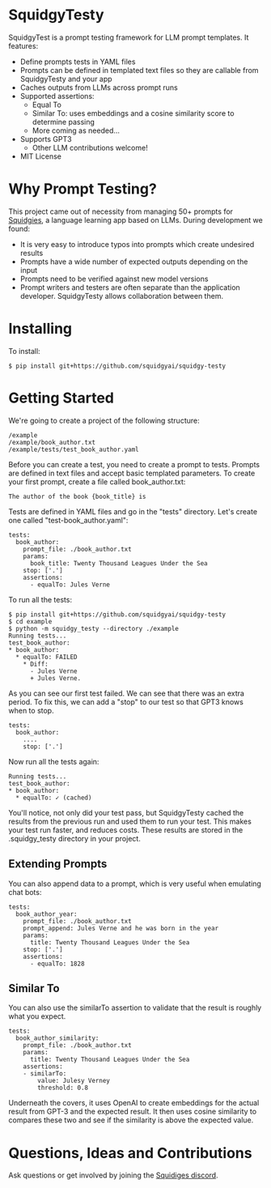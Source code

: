 # SquidgyTesty

SquidgyTest is a prompt testing framework for LLM prompt templates. It features:
* Define prompts tests in YAML files
* Prompts can be defined in templated text files so they are callable from SquidgyTesty and your app
* Caches outputs from LLMs across prompt runs
* Supported assertions:
    * Equal To
    * Similar To: uses embeddings and a cosine similarity score to determine passing
    * More coming as needed...
* Supports GPT3
    * Other LLM contributions welcome!
* MIT License

# Why Prompt Testing?
This project came out of necessity from managing 50+ prompts for [Squidgies](https://squidgies.app), a
language learning app based on LLMs. During development we found:
* It is very easy to introduce typos into prompts which create undesired results
* Prompts have a wide number of expected outputs depending on the input
* Prompts need to be verified against new model versions 
* Prompt writers and testers are often separate than the application developer. SquidgyTesty allows collaboration between them.

# Installing
To install:
```
$ pip install git+https://github.com/squidgyai/squidgy-testy
```

# Getting Started

We're going to create a project of the following structure:

```
/example
/example/book_author.txt
/example/tests/test_book_author.yaml
```

Before you can create a test, you need to create a prompt to tests. 
Prompts are defined in text files and accept basic templated parameters. 
To create your first prompt, create a file called book_author.txt:
```
The author of the book {book_title} is
```

Tests are defined in YAML files and go in the "tests" directory. Let's create one called "test-book_author.yaml":
```
tests:
  book_author:
    prompt_file: ./book_author.txt
    params:
      book_title: Twenty Thousand Leagues Under the Sea
    stop: ['.']
    assertions:
      - equalTo: Jules Verne
```

To run all the tests:
```
$ pip install git+https://github.com/squidgyai/squidgy-testy
$ cd example
$ python -m squidgy_testy --directory ./example
Running tests...
test_book_author:
* book_author: 
  * equalTo: FAILED 
    * Diff:
      - Jules Verne      
      + Jules Verne.
```

As you can see our first test failed. We can see that there was an extra period. To fix this, we can add a "stop" to our test so that GPT3 knows when to stop.
```
tests:
  book_author:
    ....
    stop: ['.']
```

Now run all the tests again:
```
Running tests...
test_book_author:
* book_author:
  * equalTo: ✓ (cached)
```

You'll notice, not only did your test pass, but SquidgyTesty cached the results from the previous run and used them to run your test.
This makes your test run faster, and reduces costs.
These results are stored in the .squidgy_testy directory in your project.

## Extending Prompts
You can also append data to a prompt, which is very useful when emulating chat bots:
```
tests:
  book_author_year:
    prompt_file: ./book_author.txt
    prompt_append: Jules Verne and he was born in the year
    params:
      title: Twenty Thousand Leagues Under the Sea
    stop: ['.']
    assertions:
      - equalTo: 1828
```

## Similar To
You can also use the similarTo assertion to validate that the result is roughly what you expect.

```
tests:
  book_author_similarity:
    prompt_file: ./book_author.txt
    params:
      title: Twenty Thousand Leagues Under the Sea
    assertions:
    - similarTo: 
        value: Julesy Verney
        threshold: 0.8
```

Underneath the covers, it uses OpenAI to create embeddings for the actual result from GPT-3 and the expected result.
It then uses cosine similarity to compares these two and see if the similarity is above the expected value.

# Questions, Ideas and Contributions
Ask questions or get involved by joining the [Squidiges discord](https://discord.gg/A3nSQEQZ6f).
